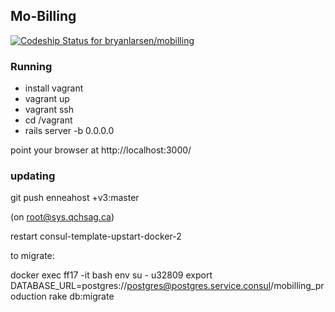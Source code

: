 ## Mo-Billing

[ ![Codeship Status for bryanlarsen/mobilling](https://codeship.com/projects/87c92c00-4cd8-0132-5a34-5a56e8d5bc4a/status)](https://codeship.com/projects/47259)

### Running

* install vagrant
* vagrant up
* vagrant ssh
* cd /vagrant
* rails server -b 0.0.0.0

point your browser at http://localhost:3000/

### updating

git push enneahost +v3:master

(on root@sys.qchsag.ca)

restart consul-template-upstart-docker-2

to migrate:

docker exec ff17 -it bash
env
su - u32809
export DATABASE_URL=postgres://postgres@postgres.service.consul/mobilling_production
rake db:migrate
